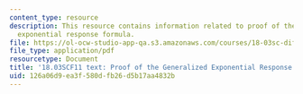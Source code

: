 ```yaml
---
content_type: resource
description: This resource contains information related to proof of the generalized
  exponential response formula.
file: https://ol-ocw-studio-app-qa.s3.amazonaws.com/courses/18-03sc-differential-equations-fall-2011/126a06d9ea3f580dfb26d5b17aa4832b_MIT18_03SCF11_s17_6text.pdf
file_type: application/pdf
resourcetype: Document
title: '18.03SCF11 text: Proof of the Generalized Exponential Response Formula'
uid: 126a06d9-ea3f-580d-fb26-d5b17aa4832b
---
```

